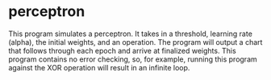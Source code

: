 perceptron
==========
This program simulates a perceptron.  It takes in a threshold, learning rate (alpha), the initial weights, and an operation.  The program will output a chart that follows through each epoch and arrive at finalized weights.  This program contains no error checking, so, for example, running this program against the XOR operation will result in an infinite loop.
